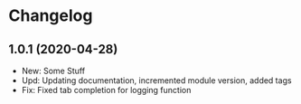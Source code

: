 ﻿# Changelog
## 1.0.1 (2020-04-28)
 - New: Some Stuff
 - Upd: Updating documentation, incremented module version, added tags 
 - Fix: Fixed tab completion for logging function